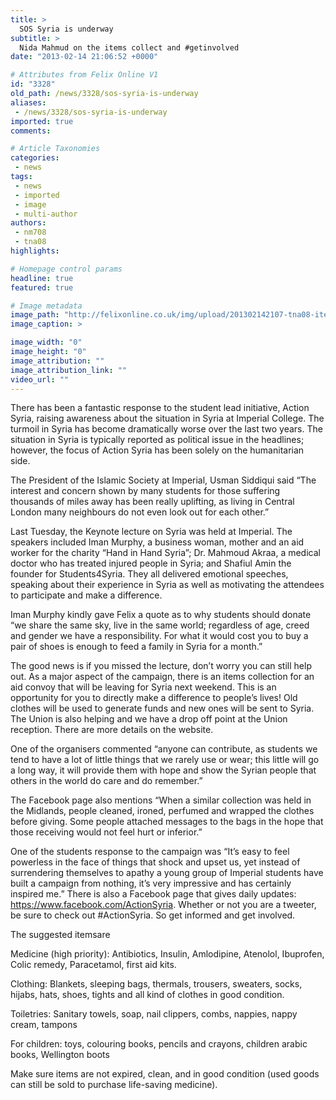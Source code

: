```yaml
---
title: >
  SOS Syria is underway
subtitle: >
  Nida Mahmud on the items collect and #getinvolved
date: "2013-02-14 21:06:52 +0000"

# Attributes from Felix Online V1
id: "3328"
old_path: /news/3328/sos-syria-is-underway
aliases:
 - /news/3328/sos-syria-is-underway
imported: true
comments:

# Article Taxonomies
categories:
 - news
tags:
 - news
 - imported
 - image
 - multi-author
authors:
 - nm708
 - tna08
highlights:

# Homepage control params
headline: true
featured: true

# Image metadata
image_path: "http://felixonline.co.uk/img/upload/201302142107-tna08-itemscollections-1.jpg"
image_caption: >

image_width: "0"
image_height: "0"
image_attribution: ""
image_attribution_link: ""
video_url: ""
---
```


There has been a fantastic response to the student lead initiative, Action Syria, raising awareness about the situation in Syria at Imperial College. The turmoil in Syria has become dramatically worse over the last two years. The situation in Syria is typically reported as political issue in the headlines; however, the focus of Action Syria has been solely on the humanitarian side.

The President of the Islamic Society at Imperial, Usman Siddiqui said “The interest and concern shown by many students for those suffering thousands of miles away has been really uplifting, as living in Central London many neighbours do not even look out for each other.”

Last Tuesday, the Keynote lecture on Syria was held at Imperial. The speakers included Iman Murphy, a business woman, mother and an aid worker for the charity “Hand in Hand Syria”; Dr. Mahmoud Akraa, a medical doctor who has treated injured people in Syria; and Shafiul Amin the founder for Students4Syria. They all delivered emotional speeches, speaking about their experience in Syria as well as motivating the attendees to participate and make a difference.

Iman Murphy kindly gave Felix a quote as to why students should donate “we share the same sky, live in the same world; regardless of age, creed and gender we have a responsibility. For what it would cost you to buy a pair of shoes is enough to feed a family in Syria for a month.”

The good news is if you missed the lecture, don’t worry you can still help out. As a major aspect of the campaign, there is an items collection for an aid convoy that will be leaving for Syria next weekend. This is an opportunity for you to directly make a difference to people’s lives! Old clothes will be used to generate funds and new ones will be sent to Syria. The Union is also helping and we have a drop off point at the Union reception. There are more details on the website.

One of the organisers commented “anyone can contribute, as students we tend to have a lot of little things that we rarely use or wear; this little will go a long way, it will provide them with hope and show the Syrian people that others in the world do care and do remember.”

The Facebook page also mentions “When a similar collection was held in the Midlands, people cleaned, ironed, perfumed and wrapped the clothes before giving. Some people attached messages to the bags in the hope that those receiving would not feel hurt or inferior.”

One of the students response to the campaign was “It’s easy to feel powerless in the face of things that shock and upset us, yet instead of surrendering themselves to apathy a young group of Imperial students have built a campaign from nothing, it’s very impressive and has certainly inspired me.”
 There is also a Facebook page that gives daily updates: https://www.facebook.com/ActionSyria. Whether or not you are a tweeter, be sure to check out #ActionSyria. So get informed and get involved.

The suggested itemsare

Medicine (high priority): Antibiotics, Insulin, Amlodipine, Atenolol, Ibuprofen, Colic remedy, Paracetamol, first aid kits.

Clothing: Blankets, sleeping bags, thermals, trousers, sweaters, socks, hijabs, hats, shoes, tights and all kind of clothes in good condition.

Toiletries: Sanitary towels, soap, nail clippers, combs, nappies, nappy cream, tampons

For children: toys, colouring books, pencils and crayons, children arabic books, Wellington boots

Make sure items are not expired, clean, and in good condition (used goods can still be sold to purchase life-saving medicine).
